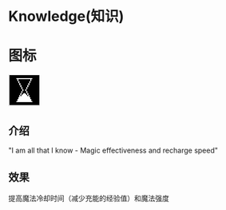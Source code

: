 # Knowledge(知识)

# 图标

![Knowledge](assetes/stats/Knowledge.png)

## 介绍

"I am all that I know - Magic effectiveness and recharge speed"

## 效果

提高魔法冷却时间（减少充能的经验值）和魔法强度
